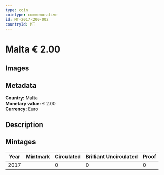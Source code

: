 ```yaml
---
type: coin
cointype: commemorative
id: MT-2017-200-002
countryId: MT
---
```


# Malta € 2.00

## Images


## Metadata

**Country:** Malta\
**Monetary value:** € 2.00\
**Currency:** Euro

## Description


## Mintages

| Year | Mintmark | Circulated | Brilliant Uncirculated | Proof |
| ---- | -------- | ---------- | ---------------------- | ----- |
| 2017 |  | 0| 0 | 0 |
